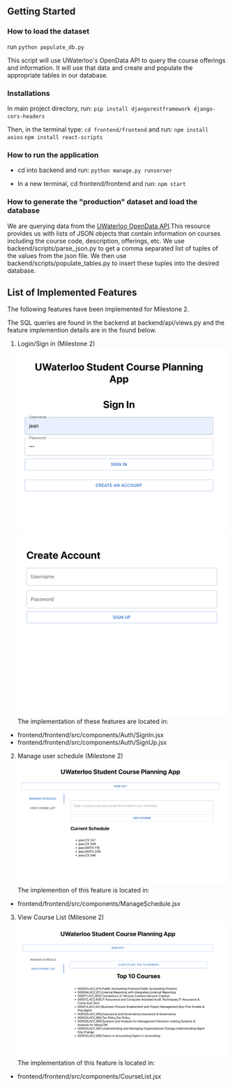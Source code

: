 ## Getting Started
### How to load the dataset

run `python populate_db.py`

This script will use UWaterloo's OpenData API to query the course offerings and information. It will use that data and create and populate the appropriate tables in our database.

### Installations
In main project directory, run: `pip install djangorestframework django-cors-headers`

Then, in the terminal type: `cd frontend/frontend` and run:
    `npm install axios`
    `npm install react-scripts`
    

### How to run the application
- cd into backend and run:
    `python manage.py runserver`

- In a new terminal, cd frontend/frontend and run:
    `npm start`

### How to generate the "production" dataset and load the database
We are querying data from the [UWaterloo OpenData API](https://openapi.data.uwaterloo.ca/api-docs/index.html).This resource provides us with lists of JSON objects that contain information on courses including the course code, description, offerings, etc. We use backend/scripts/parse_json.py to get a comma separated list of tuples of the values from the json file. We then use backend/scripts/populate_tables.py to insert these tuples into the desired database. 


## List of Implemented Features

The following features have been implemented for Milestone 2.

The SQL queries are found in the backend at backend/api/views.py and the feature implemention details are in the found below. 

1. Login/Sign in (Milestone 2)
![alt text](img/SignInPage.png)
![alt text](img/SignUpPage.png)
The implementation of these features are located in:
- frontend/frontend/src/components/Auth/SignIn.jsx
- frontend/frontend/src/components/Auth/SignUp.jsx

2. Manage user schedule (Milestone 2)
![alt text](img/ManageSchedule.png)
The implemention of this feature is located in:
- frontend/frontend/src/components/ManageSchedule.jsx

3. View Course List (Milesone 2)
![alt text](img/ViewCourseList.png)
The implementation of this feature is located in:
- frontend/frontend/src/components/CourseList.jsx